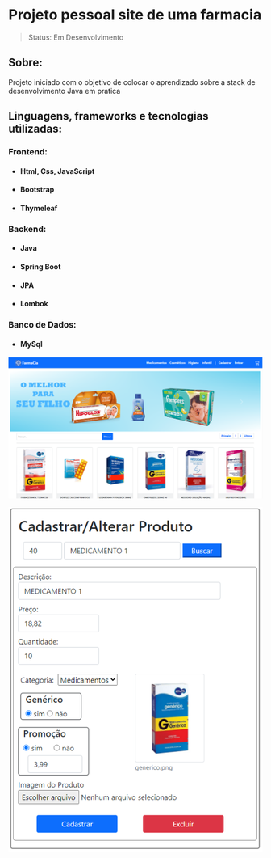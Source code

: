 <h1>Projeto pessoal site de uma farmacia</h1>
 
> Status: Em Desenvolvimento 

## Sobre:
Projeto iniciado com o objetivo de colocar o aprendizado sobre a stack de desenvolvimento Java em pratica 

## **Linguagens, frameworks e tecnologias utilizadas**:
###  **Frontend:**
* #### Html, Css, JavaScript
* #### Bootstrap
* #### Thymeleaf
###  **Backend:**
* #### Java 
* #### Spring Boot
* #### JPA
* #### Lombok
### **Banco de Dados:**
* #### MySql

![Pagina Principal](https://github.com/hiagoluli/java/blob/main/PaginaPrincipal.PNG)

![Cadastro Produto ](https://github.com/hiagoluli/java/blob/main/cadastroProduto.PNG)
